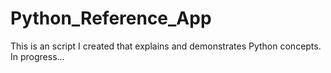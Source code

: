# Python_Reference_App
This is an script I created that explains and demonstrates Python concepts.
In progress...
